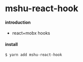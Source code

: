 # mshu-react-hook

#### introduction
* react+mobx hooks

#### install

```shell
$ yarn add mshu-react-hook
```
